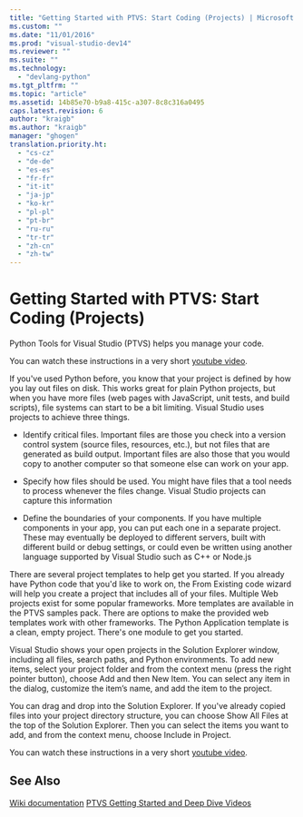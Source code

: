 ```yaml
---
title: "Getting Started with PTVS: Start Coding (Projects) | Microsoft Docs"
ms.custom: ""
ms.date: "11/01/2016"
ms.prod: "visual-studio-dev14"
ms.reviewer: ""
ms.suite: ""
ms.technology: 
  - "devlang-python"
ms.tgt_pltfrm: ""
ms.topic: "article"
ms.assetid: 14b85e70-b9a8-415c-a307-8c8c316a0495
caps.latest.revision: 6
author: "kraigb"
ms.author: "kraigb"
manager: "ghogen"
translation.priority.ht: 
  - "cs-cz"
  - "de-de"
  - "es-es"
  - "fr-fr"
  - "it-it"
  - "ja-jp"
  - "ko-kr"
  - "pl-pl"
  - "pt-br"
  - "ru-ru"
  - "tr-tr"
  - "zh-cn"
  - "zh-tw"
---
```

# Getting Started with PTVS: Start Coding (Projects)
Python Tools for Visual Studio (PTVS) helps you manage your code. 
 
 You can watch these instructions in a very short [youtube video](https://www.youtube.com/watch?v=KHPoVpL7zHg&list=PLReL099Y5nRdLgGAdrb_YeTdEnd23s6Ff&index=2). 
 
 If you've used Python before, you know that your project is defined by how you lay out files on disk. This works great for plain Python projects, but when you have more files (web pages with JavaScript, unit tests, and build scripts), file systems can start to be a bit limiting. Visual Studio uses projects to achieve three things. 
 
- Identify critical files. Important files are those you check into a version control system (source files, resources, etc.), but not files that are generated as build output. Important files are also those that you would copy to another computer so that someone else can work on your app. 
 
- Specify how files should be used. You might have files that a tool needs to process whenever the files change. Visual Studio projects can capture this information 
 
- Define the boundaries of your components. If you have multiple components in your app, you can put each one in a separate project. These may eventually be deployed to different servers, built with different build or debug settings, or could even be written using another language supported by Visual Studio such as C++ or Node.js 
 
 There are several project templates to help get you started. If you already have Python code that you'd like to work on, the From Existing code wizard will help you create a project that includes all of your files. Multiple Web projects exist for some popular frameworks. More templates are available in the PTVS samples pack. There are options to make the provided web templates work with other frameworks. The Python Application template is a clean, empty project. There's one module to get you started. 
 
 Visual Studio shows your open projects in the Solution Explorer window, including all files, search paths, and Python environments. To add new items, select your project folder and from the context menu (press the right pointer button), choose Add and then New Item. You can select any item in the dialog, customize the item’s name, and add the item to the project. 
 
 You can drag and drop into the Solution Explorer. If you've already copied files into your project directory structure, you can choose Show All Files at the top of the Solution Explorer. Then you can select the items you want to add, and from the context menu, choose Include in Project. 
 
 You can watch these instructions in a very short [youtube video](https://www.youtube.com/watch?v=KHPoVpL7zHg&list=PLReL099Y5nRdLgGAdrb_YeTdEnd23s6Ff&index=2). 
 
## See Also 
 [Wiki documentation](https://github.com/Microsoft/PTVS/wiki/Projects) 
 [PTVS Getting Started and Deep Dive Videos](https://www.youtube.com/playlist?list=PLReL099Y5nRdLgGAdrb_YeTdEnd23s6Ff)